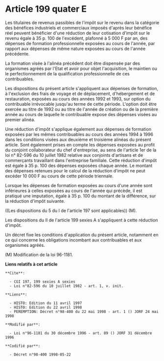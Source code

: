 # Article 199 quater E

Les titulaires de revenus passibles de l'impôt sur le revenu dans la catégorie des bénéfices industriels et commerciaux
imposés d'après leur bénéfice réel peuvent bénéficier d'une réduction de leur cotisation d'impôt sur le revenu égale à 35 p.
100 de l'excédent, plafonné à 5 000 F par an, des dépenses de formation professionnelle exposées au cours de l'année, par
rapport aux dépenses de même nature exposées au cours de l'année précédente.

La formation visée à l'alinéa précédent doit être dispensée par des organismes agréés par l'Etat et avoir pour objet
l'acquisition, le maintien ou le perfectionnement de la qualification professionnelle de ces contribuables.

Les dispositions du présent article s'appliquent aux dépenses de formation, à l'exclusion des frais de voyage et de
déplacement, d'hébergement et de restauration, exposées au cours des années 1992 et 1993, sur option du contribuable
irrévocable jusqu'au terme de cette période. L'option doit être exercée au titre de 1992 ou au titre de l'année de création
ou de la première année au cours de laquelle le contribuable expose des dépenses visées au premier alinéa.

Une réduction d'impôt s'applique également aux dépenses de formation exposées par les mêmes contribuables au cours des années
1994 à 1996 dans les conditions visées aux deuxième et troisième alinéas du présent article. Sont également prises en compte
les dépenses exposées au profit du conjoint collaborateur du chef d'entreprise, au sens de l'article 1er de la loi n° 82-596
du 10 juillet 1982 relative aux conjoints d'artisans et de commerçants travaillant dans l'entreprise familiale. Cette
réduction d'impôt est égale à 35 p. 100 des dépenses exposées chaque année. Le montant des dépenses retenues pour le calcul
de la réduction d'impôt ne peut excéder 10 000 F au cours de cette période triennale.

Lorsque les dépenses de formation exposées au cours d'une année sont inférieures à celles exposées au cours de l'année qui
précède, il est pratiqué une imputation, égale à 35 p. 100 du montant de la différence, sur la réduction d'impôt suivante.

((Les dispositions du 5 du I de l'article 197 sont applicables)) (M).

Les dispositions du II de l'article 199 sexies A s'appliquent à cette réduction d'impôt.

Un décret fixe les conditions d'application du présent article, notamment en ce qui concerne les obligations incombant aux
contribuables et aux organismes agréés.

(M) Modification de la loi 96-1181.

**Liens relatifs à cet article**

	**Cite**:

	  - CGI 197, 199 sexies A sexies
	  - Loi n°82-596 du 10 juillet 1982 - art. 1, v. init.

	**Liens**:

	  - HISTO: Edition du 11 avril 1997
	  - HISTO: Edition du 22 avril 1998
	  - PEREMPTION: Décret n°98-400 du 22 mai 1998 - art. 1 () JORF 24 mai 1998

	**Modifié par**:

	  - Loi n°96-1181 du 30 décembre 1996 - art. 89 () JORF 31 décembre 1996

	**Codifié par**:

	  - Décret n°98-400 1998-05-22
